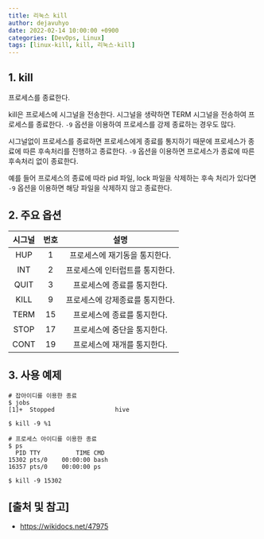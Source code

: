 ```yaml
---
title: 리눅스 kill
author: dejavuhyo
date: 2022-02-14 10:00:00 +0900
categories: [DevOps, Linux]
tags: [linux-kill, kill, 리눅스-kill]
---
```


## 1. kill
프로세스를 종료한다.

kill은 프로세스에 시그널을 전송한다. 시그널을 생략하면 TERM 시그널을 전송하여 프로세스를 종료한다. `-9` 옵션을 이용하여 프로세스를 강제 종료하는 경우도 많다.

시그널없이 프로세스를 종료하면 프로세스에게 종료를 통지하기 때문에 프로세스가 종료에 따른 후속처리를 진행하고 종료한다. `-9` 옵션을 이용하면 프로세스가 종료에 따른 후속처리 없이 종료한다.

예를 들어 프로세스의 종료에 따라 pid 파일, lock 파일을 삭제하는 후속 처리가 있다면 `-9` 옵션을 이용하면 해당 파일을 삭제하지 않고 종료한다.

## 2. 주요 옵션

| 시그널 | 번호 | 설명 |
|:---:|:---:|:---:|
| HUP | 1 | 프로세스에 재기동을 통지한다. |
| INT | 2 | 프로세스에 인터럽트를 통지한다. |
| QUIT | 3 | 프로세스에 종료를 통지한다. |
| KILL | 9 | 프로세스에 강제종료를 통지한다. |
| TERM | 15 | 프로세스에 종료를 통지한다. |
| STOP | 17 | 프로세스에 중단을 통지한다. |
| CONT | 19 | 프로세스에 재개를 통지한다. |

## 3. 사용 예제

```shell
# 잡아이디를 이용한 종료
$ jobs
[1]+  Stopped                 hive

$ kill -9 %1

# 프로세스 아이디를 이용한 종료
$ ps
  PID TTY          TIME CMD
15302 pts/0    00:00:00 bash
16357 pts/0    00:00:00 ps

$ kill -9 15302
```

## [출처 및 참고]
* <https://wikidocs.net/47975>
